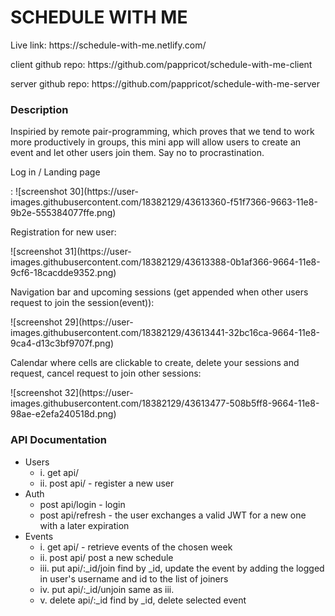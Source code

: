 <h1>SCHEDULE WITH ME</h1>
<p>Live link: https://schedule-with-me.netlify.com/</p>
<p>client github repo: https://github.com/pappricot/schedule-with-me-client</p>
<p>server github repo: https://github.com/pappricot/schedule-with-me-server</p>

<h3>Description</h3> 
<p>Inspiried by remote pair-programming, which proves that we tend to work more productively in groups, this mini app will allow users to create an event and let other users join them. Say no to procrastination.</p>

<p>Log in / Landing page</p>:
![screenshot 30](https://user-images.githubusercontent.com/18382129/43613360-f51f7366-9663-11e8-9b2e-555384077ffe.png)

<p>Registration for new user:</p>
![screenshot 31](https://user-images.githubusercontent.com/18382129/43613388-0b1af366-9664-11e8-9cf6-18cacdde9352.png)

<p>Navigation bar and upcoming sessions (get appended when other users request to join the session(event)):</p>
![screenshot 29](https://user-images.githubusercontent.com/18382129/43613441-32bc16ca-9664-11e8-9ca4-d13c3bf9707f.png)

<p>Calendar where cells are clickable to create, delete your sessions and request, cancel request to join other sessions:</p>
![screenshot 32](https://user-images.githubusercontent.com/18382129/43613477-508b5ff8-9664-11e8-98ae-e2efa240518d.png)


<h3>API Documentation</h3>
<ul>
    <li> Users
       <ul>     
        <li>i. get api/   </li> 
        <li>ii. post api/ - register a new user</li>
       </ul>
    </li>
    <li>Auth
       <ul>
        <li>post api/login - login</li>
        <li>post api/refresh - the user exchanges a valid JWT for a new one with a later expiration</li>
       </ul>
     </li>
     <li>Events
      <ul>
        <li>i. get api/ - retrieve events of the chosen week</li>
        <li>ii. post api/ post a new schedule</li>
        <li>iii. put api/:_id/join   find by _id, update the event by adding the logged in user's username and id to the list of joiners</li>
        <li>iv. put api/:_id/unjoin same as iii.</li>
        <li>v. delete api/:_id find by _id, delete selected event</li>
       </ul>
      </li>
</ul>

        

        
